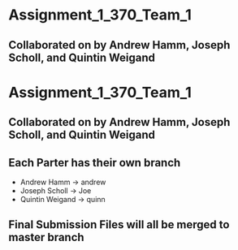 # Assignment_1_370_Team_1
## Collaborated on by Andrew Hamm, Joseph Scholl, and Quintin Weigand

# Assignment_1_370_Team_1
## Collaborated on by Andrew Hamm, Joseph Scholl, and Quintin Weigand

## Each Parter has their __own__ branch
* Andrew Hamm -> andrew
* Joseph Scholl -> Joe
* Quintin Weigand -> quinn

## Final Submission Files will all be merged to __master__ branch
